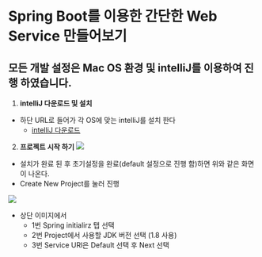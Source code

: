 
Spring Boot를 이용한 간단한 Web Service 만들어보기
===========================================

모든 개발 설정은 Mac OS 환경 및 intelliJ를 이용하여 진행 하였습니다.
-------------------------------------------------------



  
1. **intelliJ 다운로드 및 설치**
+ 하단 URL로 들어가 각 OS에 맞는 intelliJ를 설치 한다
  + [intelliJ 다운로드](https://www.jetbrains.com/idea/download/#section=mac)

2. **프로젝트 시작 하기**
<img src="https://user-images.githubusercontent.com/20940993/46715979-33746d00-cc9d-11e8-81e3-fc7155d9de21.png"></img>
+ 설치가 완료 된 후 초기설정을 완료(default 설정으로 진행 함)하면 위와 같은 화면이 나온다.
+ Create New Project를 눌러 진행  


<img src="https://user-images.githubusercontent.com/20940993/46716778-4e94ac00-cca0-11e8-8a56-1d19c8f22606.png"></img>
+ 상단 이미지에서
  + 1번 Spring initialirz 탭 선택 
  + 2번 Project에서 사용할 JDK 버전 선택 (1.8 사용)
  + 3번 Service URl은 Default 선택 후 Next 선택
